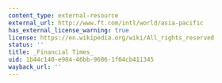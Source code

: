 ```yaml
---
content_type: external-resource
external_url: http://www.ft.com/intl/world/asia-pacific
has_external_license_warning: true
license: https://en.wikipedia.org/wiki/All_rights_reserved
status: ''
title: _Financial Times_
uid: 1b44c140-e984-46bb-9606-1f04cb411345
wayback_url: ''
---
```

